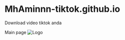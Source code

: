 # MhAminnn-tiktok.github.io
Download video tiktok anda

Main page
![Logo](https://imgur.com/a/home-page-8Oa2iBq)
